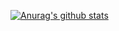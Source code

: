 [![Anurag's github stats](https://github-readme-stats.vercel.app/api?username=telmotrooper&count_private=true)](https://github.com/anuraghazra/github-readme-stats)
